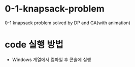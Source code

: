 # 0-1-knapsack-problem
0-1 knapsack problem solved by DP and GA(with animation)

# code 실행 방법

- Windows 계열에서 컴파일 후 콘솔에 실행
